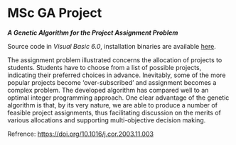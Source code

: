 # MSc GA Project

***A Genetic Algorithm for the Project Assignment Problem***

Source code in *Visual Basic 6.0*, installation binaries are available [here](http://itvieira.org/).

The assignment problem illustrated concerns the allocation of projects to students. Students have to choose from a list of possible projects, indicating their preferred choices in advance. Inevitably, some of the more popular projects become ‘over-subscribed’ and assignment becomes a complex problem. The developed algorithm has compared well to an optimal integer programming approach. One clear advantage of the genetic algorithm is that, by its very nature, we are able to produce a number of feasible project assignments, thus facilitating discussion on the merits of various allocations and supporting multi-objective decision making.

Refrence:
https://doi.org/10.1016/j.cor.2003.11.003

